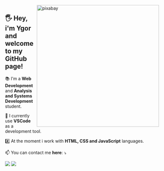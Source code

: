 <img src=https://cdn.pixabay.com/photo/2016/04/01/09/54/computer-1299659_960_720.png min-width="400px" max-width="400px" width="400px" align="right" alt="pixabay">

<h2 align="left"> 
  🖐️ Hey, i'm Ygor and welcome to my GitHub page!
</h2>

<p align="left">
  📚 I'm a <strong>Web Development</strong> and <strong>Analysis and Systems Development</strong> student.
</p>

<p align="left">
  🔧 I currently use <strong>VSCode</strong> as a development tool.
</p>

<p align="left">
  #️⃣ At the moment i work with <strong>HTML, CSS and JavaScript</strong> languages.
</p>

<p align="left">
  📫 You can contact me <strong>here</strong>: ⤵️
</p>

<p align="left">
  <a href="mailto:tiickoo@gmail.com" alt="Gmail">
  <img src="https://img.shields.io/badge/-Gmail-FF0000?style=flat-square&labelColor=FF0000&logo=gmail&logoColor=white&link=LINK-DO-SEU-EMAIL"/></a>

  <a href="https://www.linkedin.com/in/ygcarlos/" alt="Linkedin">
  <img src="https://img.shields.io/badge/-Linkedin-0e76a8?style=flat-square&logo=Linkedin&logoColor=white&link=LINK-DO-SEU-LINKEDIN" /></a>
